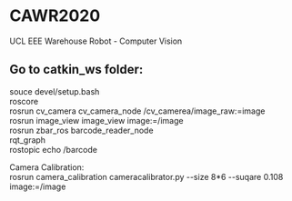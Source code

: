 # CAWR2020
UCL EEE Warehouse Robot - Computer Vision

Go to catkin_ws folder:
----
souce devel/setup.bash<br>
roscore<br>
rosrun cv_camera cv_camera_node /cv_camerea/image_raw:=image<br>
rosrun image_view image_view image:=/image<br>
rosrun zbar_ros barcode_reader_node<br>
rqt_graph<br>
rostopic echo /barcode<br>

Camera Calibration:<br>
rosrun camera_calibration cameracalibrator.py --size 8*6 --suqare 0.108 image:=/image
